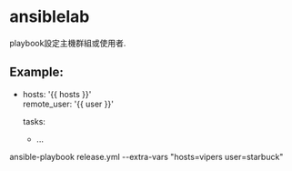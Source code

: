 # ansiblelab


playbook設定主機群組或使用者.

Example:
---
- hosts: '{{ hosts }}'  
  remote_user: '{{ user }}'  
  
  tasks:
     - ...

ansible-playbook release.yml --extra-vars "hosts=vipers user=starbuck"  


